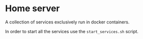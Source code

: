# Home server

A collection of services exclusively run in docker containers.

In order to start all the services use the `start_services.sh` script.